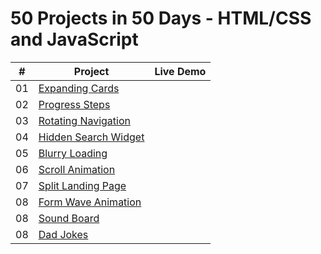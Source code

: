# 50 Projects in 50 Days - HTML/CSS and JavaScript

|  #  | Project                                                                                                           | Live Demo |
| :-: | ----------------------------------------------------------------------------------------------------------------- | --------- |
| 01  | [Expanding Cards](https://github.com/abhikhatri67/50-Projects-in-50-Days/tree/main/Expanding%20Cards)             |
| 02  | [Progress Steps](https://github.com/abhikhatri67/50-Projects-in-50-Days/tree/main/Progress%20Steps)               |
| 03  | [Rotating Navigation](https://github.com/abhikhatri67/50-Projects-in-50-Days/tree/main/Rotating%20Navigation)     |
| 04  | [Hidden Search Widget](https://github.com/abhikhatri67/50-Projects-in-50-Days/tree/main/Hidden%20Search%20Widget) |
| 05  | [Blurry Loading](https://github.com/abhikhatri67/50-Projects-in-50-Days/tree/main/Blurry%20Loading)               |
| 06  | [Scroll Animation](https://github.com/abhikhatri67/50-Projects-in-50-Days/tree/main/Scroll%20Animation)           |
| 07  | [Split Landing Page](https://github.com/abhikhatri67/50-Projects-in-50-Days/tree/main/Split%20Landing%20Page)     |
| 08  | [Form Wave Animation](https://github.com/abhikhatri67/50-Projects-in-50-Days/tree/main/Form%20Wave%20Animation)   |
| 08  | [Sound Board](https://github.com/abhikhatri67/50-Projects-in-50-Days/tree/main/Sound%20Board)                     |
| 08  | [Dad Jokes](https://github.com/abhikhatri67/50-Projects-in-50-Days/tree/main/Dad%20Jokes)                         |
